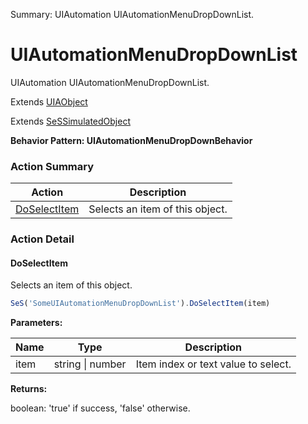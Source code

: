 Summary: UIAutomation UIAutomationMenuDropDownList.

# UIAutomationMenuDropDownList

UIAutomation UIAutomationMenuDropDownList.
 
Extends [UIAObject](UIAObject.md)

Extends [SeSSimulatedObject](SeSSimulatedObject.md)





**Behavior Pattern: UIAutomationMenuDropDownBehavior**


<!-- ============================== property summary ========================== -->

  
<!-- ============================== action summary ========================== -->



### Action Summary

|  **Action** | **Description** | 
| ----------- | --------------- |
|  [DoSelectItem](#doselectitem) | Selects an item of this object. |




<!-- ============================== property detail ========================== -->
  
  
<!-- ============================== action detail ========================== -->
  
### Action Detail
    
<a name="DoSelectItem"></a>    
#### DoSelectItem

Selects an item of this object.

```javascript
SeS('SomeUIAutomationMenuDropDownList').DoSelectItem(item)
```


**Parameters:**

|  **Name** | **Type** | **Description** |
| ---------- | -------- | --------------- |
| item | string \| number |  Item index or text value  to select. |




**Returns:**

boolean: 'true' if success, 'false' otherwise.



<a name="see.also.uiautomationmenudropdownlist.doselectitem"></a>

  

